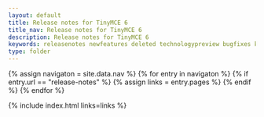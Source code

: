 ```yaml
---
layout: default
title: Release notes for TinyMCE 6
title_nav: Release notes for TinyMCE 6
description: Release notes for TinyMCE 6
keywords: releasenotes newfeatures deleted technologypreview bugfixes knownissues
type: folder
---
```

{% assign navigaton = site.data.nav %}
{% for entry in navigaton %}
  {% if entry.url == "release-notes" %}
    {% assign links = entry.pages %}
  {% endif %}
{% endfor %}

{% include index.html links=links %}
